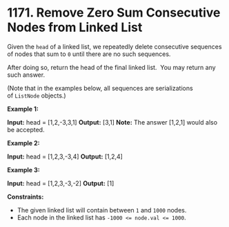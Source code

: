 # 1171. Remove Zero Sum Consecutive Nodes from Linked List 

Given the `head` of a linked list, we repeatedly delete consecutive sequences of nodes that sum to `0` until there are no such sequences.

After doing so, return the head of the final linked list.  You may return any such answer.

(Note that in the examples below, all sequences are serializations of `ListNode` objects.)

**Example 1:**

**Input:** head = [1,2,-3,3,1]
**Output:** [3,1]
**Note:** The answer [1,2,1] would also be accepted.

**Example 2:**

**Input:** head = [1,2,3,-3,4]
**Output:** [1,2,4]

**Example 3:**

**Input:** head = [1,2,3,-3,-2]
**Output:** [1]

**Constraints:**

- The given linked list will contain between `1` and `1000` nodes.
- Each node in the linked list has `-1000 <= node.val <= 1000`.